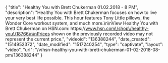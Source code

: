 {
    "title": "Healthy You with Brett Chukerman 01.02.2018 - 8 PM",
    "description": "Healthy You with Brett Chukerman focuses on how to live your very best life possible. This hour features Tony Little pillows, the Wonder Core workout system, and much more.\n\nView Healthy You with Brett Chukerman on HSN.com:  https:\/\/www.hsn.com\/shop\/healthy-you\/18766\n\nPrices shown on the previously recorded video may not represent the current price.",
    "videoid": "136388244",
    "date_created": "1514952372",
    "date_modified": "1517240254",
    "type": "captivate",
    "layout": "video",
    "url": "\/v\/hsn-healthy-you-with-brett-chukerman-01-02-2018-08-pm\/136388244"
}